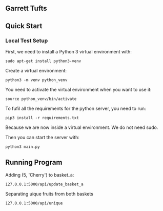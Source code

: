 ## Garrett Tufts

## Quick Start
### Local Test Setup
First, we need to install a Python 3 virtual environment with:
```
sudo apt-get install python3-venv
```

Create a virtual environment:
```
python3 -m venv python_venv
```

You need to activate the virtual environment when you want to use it:
```
source python_venv/bin/activate
```

To fufil all the requirements for the python server, you need to run:
```
pip3 install -r requirements.txt
```
Because we are now inside a virtual environment. We do not need sudo.

Then you can start the server with:
```
python3 main.py
```
## Running Program
Adding (5, 'Cherry') to basket_a:
```
127.0.0.1:5000/api/update_basket_a
```
Separating uique fruits from both baskets
```
127.0.0.1:5000/api/unique
```
